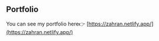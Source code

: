 ## Portfolio

You can see my portfolio here👉 [https://zahran.netlify.app/](https://zahran.netlify.app/)

